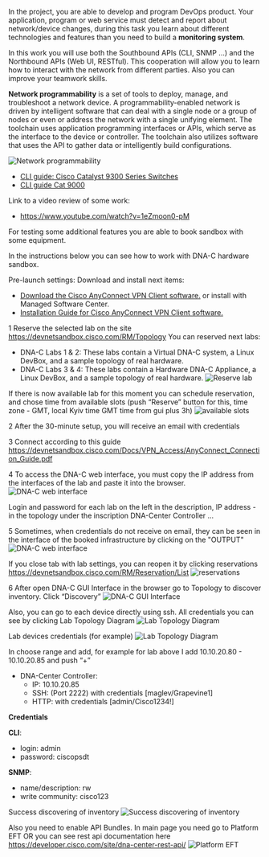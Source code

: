 In the project, you are able to develop and program DevOps product. Your application, program or web service must detect and report about network/device changes, during this task you learn about different technologies and features than you need to build a **monitoring system**.


In this work you will use both the Southbound APIs (CLI, SNMP ...) and the Northbound APIs (Web UI, RESTful). This cooperation will allow you to learn how to interact with the network from different parties. Also you can improve your teamwork skills.


**Network programmability** is a set of tools to deploy, manage, and troubleshoot a network device. A programmability-enabled network is driven by intelligent software that can deal with a single node or a group of nodes or even or address the network with a single unifying element. The toolchain uses application programming interfaces or APIs, which serve as the interface to the device or controller. The toolchain also utilizes software that uses the API to gather data or intelligently build configurations.

![Network programmability](https://raw.githubusercontent.com/oborys/np1/master/network_programmability.png)

- [CLI guide: Cisco Catalyst 9300 Series Switches](https://www.cisco.com/c/en/us/td/docs/switches/lan/catalyst3850/software/release/3se/consolidated_guide/command_reference/b_consolidated_3850_3se_cr.pdf) 
- [CLI guide Cat 9000](https://www.cisco.com/c/en/us/td/docs/switches/lan/catalyst9300/software/release/16-5/command_reference/b_165_9300_cr.pdf)

Link to a video review of some work:

- https://www.youtube.com/watch?v=1eZmoon0-pM

For testing some additional features you are able to book sandbox with some equipment.

In the instructions below you can see how to work with DNA-C hardware sandbox. 

Pre-launch settings:
Download and install next items:
* [Download the Cisco AnyConnect VPN Client software.](https://developer.cisco.com/site/sandbox/anyconnect/) or install with Managed Software Center.
* [Installation Guide for Cisco AnyConnect VPN Client software.](https://devnetsandbox.cisco.com/Docs/VPN_Access/AnyConnect_Installation_Guide.pdf)


1 Reserve the selected lab on the site
https://devnetsandbox.cisco.com/RM/Topology
You can reserved next labs:
* DNA-C Labs 1 & 2: These labs contain a Virtual DNA-C system, a Linux DevBox, and a sample topology of real hardware.
* DNA-C Labs 3 & 4: These labs contain a Hardware DNA-C Appliance, a Linux DevBox, and a sample topology of real hardware.
![Reserve lab](https://raw.githubusercontent.com/oborys/np1/master/sandbox_dna-c_new.png) 

If there is now available lab for this moment you can schedule reservation, and chose time from available slots (push “Reserve” button for this, time zone - GMT, local Kyiv time GMT time from gui plus 3h)
![available slots](https://raw.githubusercontent.com/oborys/np1/master/available_slots_dna-c.png) 

2 After the 30-minute setup, you will receive an email with credentials

3 Connect according to this guide https://devnetsandbox.cisco.com/Docs/VPN_Access/AnyConnect_Connection_Guide.pdf 


4 To access the DNA-C web interface, you must copy the IP address from the interfaces of the lab and paste it into the browser.
![DNA-C web interface](https://raw.githubusercontent.com/oborys/np1/master/http_access_dna.png)  

Login and password for each lab on the left in the description, IP address - in the topology under the inscription DNA-Center Controller ...

5 Sometimes, when credentials do not receive on email, they can be seen in the interface of the booked infrastructure by clicking on the "OUTPUT"
![DNA-C web interface](https://raw.githubusercontent.com/oborys/np1/master/output_dna-c_1.png)

If you close tab with lab settings, you can reopen it by clicking reservations https://devnetsandbox.cisco.com/RM/Reservation/List 
![reservations](https://raw.githubusercontent.com/oborys/np1/master/reservations_dna-c.png)


6 After open DNA-C GUI Interface in the browser go to Topology to discover inventory. Click “Discovery”
![DNA-C GUI Interface](https://raw.githubusercontent.com/oborys/np1/master/inventory_dna-c.png)

Also, you can go to each device directly using ssh.
All credentials you can see by clicking Lab Topology Diagram
![Lab Topology Diagram](https://raw.githubusercontent.com/oborys/np1/master/go_to_lab_topology_diagram.png)

Lab devices credentials (for example)
![Lab Topology Diagram](https://raw.githubusercontent.com/oborys/np1/master/ssh_credentials_dna-c.png)

In choose range and add, for example for lab above I add
10.10.20.80 - 10.10.20.85 and push “+”
- DNA-Center Controller:
	- IP: 10.10.20.85
	- SSH: (Port 2222) with credentials [maglev/Grapevine1]
	- HTTP: with credentials [admin/Cisco1234!]

**Credentials**

**CLI**: 
* login: admin
* password: ciscopsdt

**SNMP**:
* name/description: rw
* write community: cisco123


Success discovering of inventory
![Success discovering of inventory](https://raw.githubusercontent.com/oborys/np1/master/discovery_dna-c.png)
 
Also you need to enable API Bundles.
In main page you need go to Platform EFT
OR you can see rest api documentation here https://developer.cisco.com/site/dna-center-rest-api/ 
![Platform EFT](https://raw.githubusercontent.com/oborys/np1/master/platform_api_bundles_dna-c.png)

